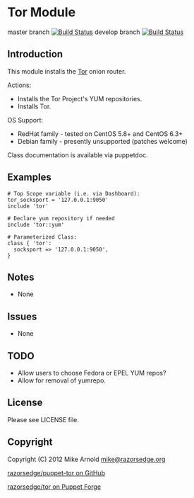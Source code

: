 Tor Module
==========

master branch [![Build Status](https://secure.travis-ci.org/razorsedge/puppet-tor.png?branch=master)](http://travis-ci.org/razorsedge/puppet-tor)
develop branch [![Build Status](https://secure.travis-ci.org/razorsedge/puppet-tor.png?branch=develop)](http://travis-ci.org/razorsedge/puppet-tor)

Introduction
------------

This module installs the [Tor](https://www.torproject.org/) onion router.

Actions:

* Installs the Tor Project's YUM repositories.
* Installs Tor.

OS Support:

* RedHat family - tested on CentOS 5.8+ and CentOS 6.3+
* Debian family - presently unsupported (patches welcome)

Class documentation is available via puppetdoc.

Examples
--------

    # Top Scope variable (i.e. via Dashboard):
    tor_socksport = '127.0.0.1:9050'
    include 'tor'

    # Declare yum repository if needed
    include 'tor::yum'

    # Parameterized Class:
    class { 'tor':
      socksport => '127.0.0.1:9050',
    }

Notes
-----

* None

Issues
------

* None

TODO
----

* Allow users to choose Fedora or EPEL YUM repos?
* Allow for removal of yumrepo.

License
-------

Please see LICENSE file.

Copyright
---------

Copyright (C) 2012 Mike Arnold <mike@razorsedge.org>

[razorsedge/puppet-tor on GitHub](https://github.com/razorsedge/puppet-tor)

[razorsedge/tor on Puppet Forge](http://forge.puppetlabs.com/razorsedge/tor)

